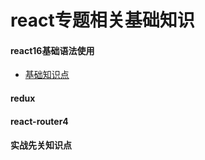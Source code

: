 # react专题相关基础知识

#### react16基础语法使用
- [基础知识点](./1、基础知识.md)

#### redux


#### react-router4


#### 实战先关知识点